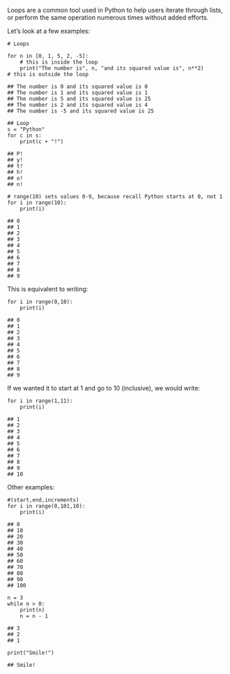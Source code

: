Loops are a common tool used in Python to help users iterate through
lists, or perform the same operation numerous times without added
efforts.

Let’s look at a few examples:

    # Loops

    for n in [0, 1, 5, 2, -5]:
        # this is inside the loop
        print("The number is", n, "and its squared value is", n**2)
    # this is outside the loop

    ## The number is 0 and its squared value is 0
    ## The number is 1 and its squared value is 1
    ## The number is 5 and its squared value is 25
    ## The number is 2 and its squared value is 4
    ## The number is -5 and its squared value is 25

    ## Loop
    s = "Python"
    for c in s:
        print(c + "!")

    ## P!
    ## y!
    ## t!
    ## h!
    ## o!
    ## n!

    # range(10) sets values 0-9, because recall Python starts at 0, not 1
    for i in range(10):
        print(i)

    ## 0
    ## 1
    ## 2
    ## 3
    ## 4
    ## 5
    ## 6
    ## 7
    ## 8
    ## 9

This is equivalent to writing:

    for i in range(0,10):
        print(i)

    ## 0
    ## 1
    ## 2
    ## 3
    ## 4
    ## 5
    ## 6
    ## 7
    ## 8
    ## 9

If we wanted it to start at 1 and go to 10 (inclusive), we would write:

    for i in range(1,11):
        print(i)

    ## 1
    ## 2
    ## 3
    ## 4
    ## 5
    ## 6
    ## 7
    ## 8
    ## 9
    ## 10

Other examples:

    #(start,end,increments)
    for i in range(0,101,10):
        print(i)

    ## 0
    ## 10
    ## 20
    ## 30
    ## 40
    ## 50
    ## 60
    ## 70
    ## 80
    ## 90
    ## 100

    n = 3
    while n > 0:
        print(n)
        n = n - 1

    ## 3
    ## 2
    ## 1

    print("Smile!")

    ## Smile!

